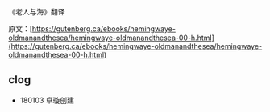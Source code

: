 《老人与海》翻译

原文：[https://gutenberg.ca/ebooks/hemingwaye-oldmanandthesea/hemingwaye-oldmanandthesea-00-h.html](https://gutenberg.ca/ebooks/hemingwaye-oldmanandthesea/hemingwaye-oldmanandthesea-00-h.html)

## clog

- 180103 卓璇创建

